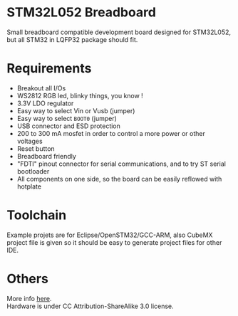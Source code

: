 # STM32L052 Breadboard
Small breadboard compatible development board designed for STM32L052, but all STM32 in LQFP32 package should fit.

# Requirements
* Breakout all I/Os
* WS2812 RGB led, blinky things, you know !
* 3.3V LDO regulator
* Easy way to select Vin or Vusb (jumper)
* Easy way to select `BOOT0` (jumper)
* USB connector and ESD protection
* 200 to 300 mA mosfet in order to control a more power or other voltages
* Reset button
* Breadboard friendly
* "FDTI" pinout connector for serial communications, and to try ST serial bootloader
* All components on one side, so the board can be easily reflowed with hotplate

# Toolchain
Example projets are for Eclipse/OpenSTM32/GCC-ARM, also CubeMX project file is given so it should be easy to generate project files for other IDE.

# Others
More info [here](http://notes.iopush.net/stm32l052-dev-board).  
Hardware is under CC Attribution-ShareAlike 3.0 license.